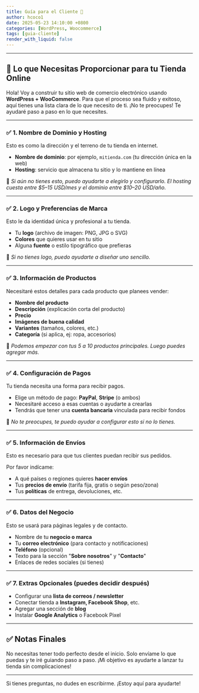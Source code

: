 ```yaml
---
title: Guía para el Cliente 🛒
author: hcoco1
date: 2025-05-23 14:10:00 +0800
categories: [WordPress, Woocommerce]
tags: [guia-cliente]
render_with_liquid: false
---
```


---

## 🛒 Lo que Necesitas Proporcionar para tu Tienda Online

Hola! Voy a construir tu sitio web de comercio electrónico usando **WordPress + WooCommerce**. Para que el proceso sea fluido y exitoso, aquí tienes una lista clara de lo que necesito de ti. ¡No te preocupes! Te ayudaré paso a paso en lo que necesites.

------

### ✅ 1. Nombre de Dominio y Hosting

Esto es como la dirección y el terreno de tu tienda en internet.

- **Nombre de dominio**: por ejemplo, `mitienda.com` (tu dirección única en la web)
- **Hosting**: servicio que almacena tu sitio y lo mantiene en línea

📌 *Si aún no tienes esto, puedo ayudarte a elegirlo y configurarlo. El hosting cuesta entre $5–15 USD/mes y el dominio entre $10–20 USD/año.*

------

### ✅ 2. Logo y Preferencias de Marca

Esto le da identidad única y profesional a tu tienda.

- Tu **logo** (archivo de imagen: PNG, JPG o SVG)
- **Colores** que quieres usar en tu sitio
- Alguna **fuente** o estilo tipográfico que prefieras

📌 *Si no tienes logo, puedo ayudarte a diseñar uno sencillo.*

------

### ✅ 3. Información de Productos

Necesitaré estos detalles para cada producto que planees vender:

- **Nombre del producto**
- **Descripción** (explicación corta del producto)
- **Precio**
- **Imágenes de buena calidad**
- **Variantes** (tamaños, colores, etc.)
- **Categoría** (si aplica, ej: ropa, accesorios)

📌 *Podemos empezar con tus 5 a 10 productos principales. Luego puedes agregar más.*

------

### ✅ 4. Configuración de Pagos

Tu tienda necesita una forma para recibir pagos.

- Elige un método de pago: **PayPal**, **Stripe** (o ambos)
- Necesitaré acceso a esas cuentas o ayudarte a crearlas
- Tendrás que tener una **cuenta bancaria** vinculada para recibir fondos

📌 *No te preocupes, te puedo ayudar a configurar esto si no lo tienes.*

------

### ✅ 5. Información de Envíos

Esto es necesario para que tus clientes puedan recibir sus pedidos.

Por favor indícame:

- A qué países o regiones quieres **hacer envíos**
- Tus **precios de envío** (tarifa fija, gratis o según peso/zona)
- Tus **políticas** de entrega, devoluciones, etc.

------

### ✅ 6. Datos del Negocio

Esto se usará para páginas legales y de contacto.

- Nombre de tu **negocio o marca**
- Tu **correo electrónico** (para contacto y notificaciones)
- **Teléfono** (opcional)
- Texto para la sección "**Sobre nosotros**" y "**Contacto**"
- Enlaces de redes sociales (si tienes)

------

### ✅ 7. Extras Opcionales (puedes decidir después)

- Configurar una **lista de correos / newsletter**
- Conectar tienda a **Instagram, Facebook Shop**, etc.
- Agregar una sección de **blog**
- Instalar **Google Analytics** o Facebook Pixel

------

## ✅ Notas Finales

No necesitas tener todo perfecto desde el inicio. Solo envíame lo que puedas y te iré guiando paso a paso. ¡Mi objetivo es ayudarte a lanzar tu tienda sin complicaciones!

------

Si tienes preguntas, no dudes en escribirme. ¡Estoy aquí para ayudarte!



